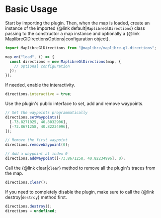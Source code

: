 # Basic Usage

Start by importing the plugin. Then, when the map is loaded, create an instance of the imported {@link default|`MaplibreGlDirections`} class passing to the constructor a map instance and optionally a {@link MaplibreGlDirectionsOptions|configuration object}.

```typescript
import MaplibreGlDirections from "@maplibre/maplibre-gl-directions";

map.on("load", () => {
  const directions = new MaplibreGlDirections(map, {
    // optional configuration
  });
});
```

If needed, enable the interactivity.

```typescript
directions.interactive = true;
```

Use the plugin's public interface to set, add and remove waypoints.

```typescript
// Set the waypoints programmatically
directions.setWaypoints([
  [-73.8271025, 40.8032906],
  [-73.8671258, 40.82234996],
]);

// Remove the first waypoint
directions.removeWaypoint(0);

// Add a waypoint at index 0
directions.addWaypoint([-73.8671258, 40.82234996], 0);
```

Call the {@link clear|`clear`} method to remove all the plugin's traces from the map.

```typescript
directions.clear();
```

If you need to completely disable the plugin, make sure to call the {@link destroy|`destroy`} method first.

```typescript
directions.destroy();
directions = undefined;
```
